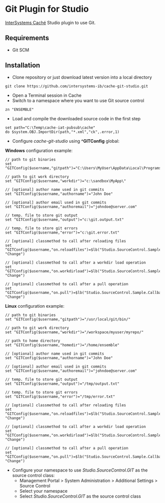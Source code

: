 # Git Plugin for Studio

[InterSystems Caché](http://www.intersystems.com/our-products/cache/cache-overview/) Studio plugin to use Git.

## Requirements
* Git SCM

## Installation
* Clone repository or just download latest version into a local directory
```
git clone https://github.com/intersystems-ib/cache-git-studio.git
```

* Open a Terminal session in Cache
* Switch to a namespace where you want to use Git source control
```
zn "ENSEMBLE"
```

* Load and compile the downloaded source code in the first step 
```
set path="C:\Temp\cache-iat-pubsub\cache"
do $system.OBJ.ImportDir(path,"*.xml","ck",.error,1)
```

* Configure *cache-git-studio* using **^GITConfig** global:

**Windows** configuration example:
```
// path to git binaries
set ^GITConfig($username,"gitpath")="C:\Users\MyUser\AppData\Local\Programs\Git\bin\"	

// path to git work directory
set ^GITConfig($username,"workdir")="c:\sandbox\MyApp\"         	                         

// [optional] author name used in git commits
set ^GITConfig($username,"authorname")="John Doe"            	  	                         

// [optional] author email used in git commits
set ^GITConfig($username,"authoremail")="johndoe@server.com"    	                       

// temp. file to store git output
set ^GITConfig($username,"output")="c:\git.output.txt"

// temp. file to store git errors
set ^GITConfig($username,"error")="c:\git.error.txt"

// [optional] classmethod to call after reloading files
set ^GITConfig($username,"on.reloadfiles")=$lb("Studio.SourceControl.Sample.Callback", "Change")

// [optional] classmethod to call after a workdir load operation
set ^GITConfig($username,"on.workdirload")=$lb("Studio.SourceControl.Sample.Callback", "Change")

// [optional] classmethod to call after a pull operation
set ^GITConfig($username,"on.pull")=$lb("Studio.SourceControl.Sample.Callback", "Change")
```

**Linux** configuration example:
```
// path to git binaries
set ^GITConfig($username,"gitpath")="/usr/local/git/bin/"  	

// path to git work directory
set ^GITConfig($username,"workdir")="/workspace/myuser/myrepo/"

// path to home directory
set ^GITConfig($username,"homedir")="/home/ensemble"            	

// [optional] author name used in git commits
set ^GITConfig($username,"authorname")="John Doe"            	  	                         

// [optional] author email used in git commits
set ^GITConfig($username,"authoremail")="johndoe@server.com"    	                       

// temp. file to store git output
set ^GITConfig($username,"output")="/tmp/output.txt"

// temp. file to store git errors
set ^GITConfig($username,"error")="/tmp/error.txt"

// [optional] classmethod to call after reloading files
set ^GITConfig($username,"on.reloadfiles")=$lb("Studio.SourceControl.Sample.Callback", "Change")

// [optional] classmethod to call after a workdir load operation
set ^GITConfig($username,"on.workdirload")=$lb("Studio.SourceControl.Sample.Callback", "Change")

// [optional] classmethod to call after a pull operation
set ^GITConfig($username,"on.pull")=$lb("Studio.SourceControl.Sample.Callback", "Change")
```

* Configure your namespace to use *Studio.SourceControl.GIT* as the source control class:
  * Management Portal > System Administration > Additional Settings > Source Control
  * Select your namespace
  * Select *Studio.SourceControl.GIT* as the source control class
